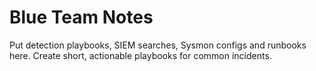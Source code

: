 # Blue Team Notes

Put detection playbooks, SIEM searches, Sysmon configs and runbooks here.
Create short, actionable playbooks for common incidents.
